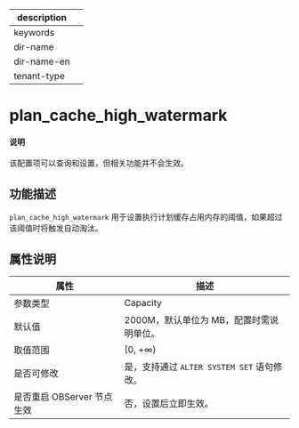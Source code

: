 |description||
|---|---|
|keywords||
|dir-name||
|dir-name-en||
|tenant-type||

# plan_cache_high_watermark

<main id="notice" type='explain'>
<h4>说明</h4>
<p>该配置项可以查询和设置，但相关功能并不会生效。</p>
</main>

## 功能描述

`plan_cache_high_watermark` 用于设置执行计划缓存占用内存的阈值，如果超过该阈值时将触发自动淘汰。

## 属性说明

|      **属性**             |  **描述**               |
|---------------------------|-------------------------|
| 参数类型                   | Capacity   |
| 默认值                     | 2000M，默认单位为 MB，配置时需说明单位。  |
| 取值范围                   | [0, +∞)   |
| 是否可修改                 | 是，支持通过 `ALTER SYSTEM SET` 语句修改。|
| 是否重启 OBServer 节点生效  | 否，设置后立即生效。      |
